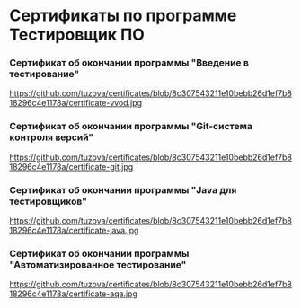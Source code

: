 # Сертификаты по программе Тестировщик ПО 

### Сертификат об окончании программы "Введение в тестирование"

https://github.com/tuzova/certificates/blob/8c307543211e10bebb26d1ef7b818296c4e1178a/certificate-vvod.jpg

### Сертификат об окончании программы "Git-система контроля версий"

https://github.com/tuzova/certificates/blob/8c307543211e10bebb26d1ef7b818296c4e1178a/certificate-git.jpg

### Сертификат об окончании программы "Java для тестировщиков"

https://github.com/tuzova/certificates/blob/8c307543211e10bebb26d1ef7b818296c4e1178a/certificate-java.jpg

### Сертификат об окончании программы "Автоматизированное тестирование"

https://github.com/tuzova/certificates/blob/8c307543211e10bebb26d1ef7b818296c4e1178a/certificate-aqa.jpg
